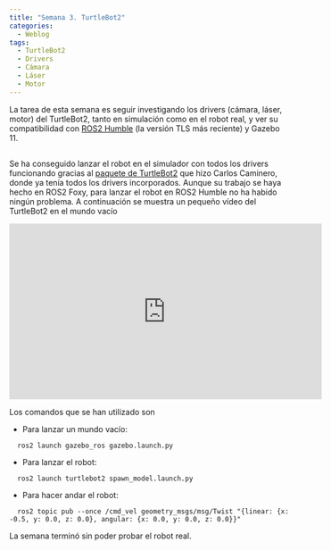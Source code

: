 ```yaml
---
title: "Semana 3. TurtleBot2"
categories:
  - Weblog
tags:
  - TurtleBot2
  - Drivers
  - Cámara
  - Láser
  - Motor
---
```


La tarea de esta semana es seguir investigando los drivers (cámara, láser, motor) del TurtleBot2, tanto en simulación como en el robot real, y ver su compatibilidad con [ROS2 Humble](https://docs.ros.org/en/foxy/Releases/Release-Humble-Hawksbill.html) (la versión TLS más reciente) y Gazebo 11.

## 

Se ha conseguido lanzar el robot en el simulador con todos los drivers funcionando gracias al [paquete de TurtleBot2](https://github.com/RoboticsLabURJC/2021-tfg-carlos-caminero/tree/main/turtlebot2/turtlebot2) que hizo Carlos Caminero, donde ya tenía todos los drivers incorporados. Aunque su trabajo se haya hecho en ROS2 Foxy, para lanzar el robot en ROS2 Humble no ha habido ningún problema. A continuación se muestra un pequeño vídeo del TurtleBot2 en el mundo vacío

<p align="center">
<iframe width="560" height="315" src="https://www.youtube.com/embed/JAVgbCzOCs4" title="YouTube video player" frameborder="0" allow="accelerometer; autoplay; clipboard-write; encrypted-media; gyroscope; picture-in-picture" allowfullscreen></iframe>
</p>  

Los comandos que se han utilizado son
- Para lanzar un mundo vacío:
~~~
  ros2 launch gazebo_ros gazebo.launch.py
~~~
- Para lanzar el robot:
~~~
  ros2 launch turtlebot2 spawn_model.launch.py
~~~
- Para hacer andar el robot:
~~~
  ros2 topic pub --once /cmd_vel geometry_msgs/msg/Twist "{linear: {x: -0.5, y: 0.0, z: 0.0}, angular: {x: 0.0, y: 0.0, z: 0.0}}"
~~~

La semana terminó sin poder probar el robot real.
